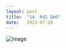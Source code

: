 ```yaml
---
layout: post
title:  "14. Rd1 Qe6"
date:   2023-07-29
---
```


![image]({{site.url}}/assets/meetup_photos/2023-07-29.jpg)
